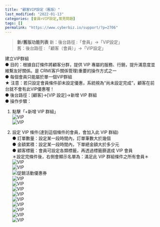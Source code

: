 ```yaml
---
title: "顧客VIP設定（舊版）"
last_modified: "2022-01-13"
categories: [會員>VIP設定,常見問題]
tags: []
permalink: "https://www.cyberbiz.io/support/?p=2706"
---
```


> **新/舊版功能列表** 新：後台路徑 :「會員」→「VIP設定」  
> 舊：後台路徑 : 「顧客（會員）」→「VIP設定」

建立VIP群組  
● 目的：根據自訂條件將顧客分群，提供 VIP 專屬的服務、行銷，提升滿意度並維繫友好關係。是 CRM(客戶關係管理)重要的操作方式之一  
● 每個會員只能屬於單一個VIP群組  
★ 注意：若只設定會員條件卻未設定優惠，系統視為“尚未設定完成”，顧客在前台就不會有此VIP優惠喔！  
● 後台路徑：[顧客]→[VIP 設定]→新增 VIP 群組  
● 操作步驟：

1. 點擊「+新增 VIP 群組」  
![VIP](https://www.cyberbiz.co/support/wp-content/uploads/2019/04/VIP-1.png)  
![VIP](https://www.cyberbiz.co/support/wp-content/uploads/2019/04/VIP-2.png)

2. 設定 VIP 條件(達到這個條件的會員，會加入此 VIP 群組)  
● 訂單數量：設定某一段時間內，訂單筆數大於幾個  
● 金額累積：設定某一段時間內，下單總金額大於多少元  
● 顧客標籤：會員可設定各類標籤，再透過標籤篩選成 VIP 會員  
＊設定完條件後，右側會顯示名單為：滿足此 VIP 群組條件之所有會員＊  
![VIP](https://www.cyberbiz.co/support/wp-content/uploads/2019/04/VIP-4.png)  
![VIP](https://www.cyberbiz.co/support/wp-content/uploads/2019/10/VIP-5-3.png)  
![促銷活動優惠券](https://www.cyberbiz.io/support/wp-content/uploads/2021/10/new_vip併用限制_1.png)  
![VIP](https://www.cyberbiz.co/support/wp-content/uploads/2019/10/VIP-6-1.png)  
![VIP](https://www.cyberbiz.co/support/wp-content/uploads/2019/04/VIP-7.png)  
![VIP](https://www.cyberbiz.co/support/wp-content/uploads/2019/10/VIP-8-1.png)  
![VIP](https://www.cyberbiz.co/support/wp-content/uploads/2019/10/VIP-9-1.png)  
![VIP](https://www.cyberbiz.co/support/wp-content/uploads/2019/04/VIP-10.png)  
![VIP](https://www.cyberbiz.co/support/wp-content/uploads/2019/10/VIP-11-1.png)  
![VIP](https://www.cyberbiz.co/support/wp-content/uploads/2019/10/VIP-12-1.png)  
![VIP](https://www.cyberbiz.co/support/wp-content/uploads/2019/04/VIP-13.png)  
![VIP](https://www.cyberbiz.co/support/wp-content/uploads/2019/04/VIP-14.png)

